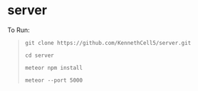 # server

To Run: 

<blockquote>

    git clone https://github.com/KennethCell5/server.git

    cd server
    
    meteor npm install
    
    meteor --port 5000

</blockquote>
